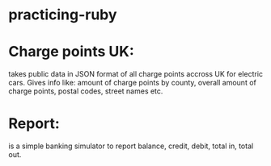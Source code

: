 # practicing-ruby
# Charge points UK: 
takes public data in JSON format of all charge points accross UK for electric cars. 
Gives info like: amount of charge points by county, overall amount of charge points, postal codes, street names etc.
# Report: 
is a simple banking simulator to report balance, credit, debit, total in, total out.

